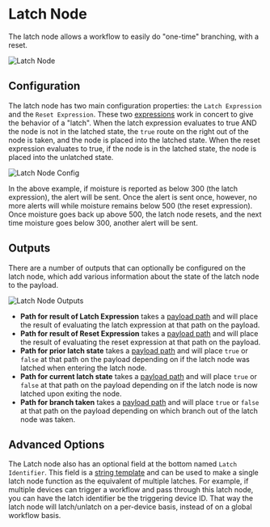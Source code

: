 # Latch Node

The latch node allows a workflow to easily do "one-time" branching, with a reset.

![Latch Node](/images/workflows/logic/latch-node.png "Latch Node")

## Configuration

The latch node has two main configuration properties: the `Latch Expression` and the `Reset Expression`. These two [expressions](/workflows/accessing-payload-data/#expressions) work in concert to give the behavior of a "latch". When the latch expression evaluates to true AND the node is not in the latched state, the `true` route on the right out of the node is taken, and the node is placed into the latched state. When the reset expression evaluates to true, if the node is in the latched state, the node is placed into the unlatched state.

![Latch Node Config](/images/workflows/logic/latch-node-config.png "Latch Node Config")

In the above example, if moisture is reported as below 300 (the latch expression), the alert will be sent. Once the alert is sent once, however, no more alerts will while moisture remains below 500 (the reset expression). Once moisture goes back up above 500, the latch node resets, and the next time moisture goes below 300, another alert will be sent.

## Outputs

There are a number of outputs that can optionally be configured on the latch node, which add various information about the state of the latch node to the payload.

![Latch Node Outputs](/images/workflows/logic/latch-node-outputs.png "Latch Node Outputs")

*   **Path for result of Latch Expression** takes a [payload path](/workflows/accessing-payload-data/#payload-paths) and will place the result of evaluating the latch expression at that path on the payload.
*   **Path for result of Reset Expression** takes a [payload path](/workflows/accessing-payload-data/#payload-paths) and will place the result of evaluating the reset expression at that path on the payload.
*   **Path for prior latch state** takes a [payload path](/workflows/accessing-payload-data/#payload-paths) and will place `true` or `false` at that path on the payload depending on if the latch node was latched when entering the latch node.
*   **Path for current latch state** takes a [payload path](/workflows/accessing-payload-data/#payload-paths) and will place `true` or `false` at that path on the payload depending on if the latch node is now latched upon exiting the node.
*   **Path for branch taken** takes a [payload path](/workflows/accessing-payload-data/#payload-paths) and will place `true` or `false` at that path on the payload depending on which branch out of the latch node was taken.

## Advanced Options

The Latch node also has an optional field at the bottom named `Latch Identifier`. This field is a [string template](/workflows/accessing-payload-data/#string-templates) and can be used to make a single latch node function as the equivalent of multiple latches. For example, if multiple devices can trigger a workflow and pass through this latch node, you can have the latch identifier be the triggering device ID. That way the latch node will latch/unlatch on a per-device basis, instead of on a global workflow basis.

